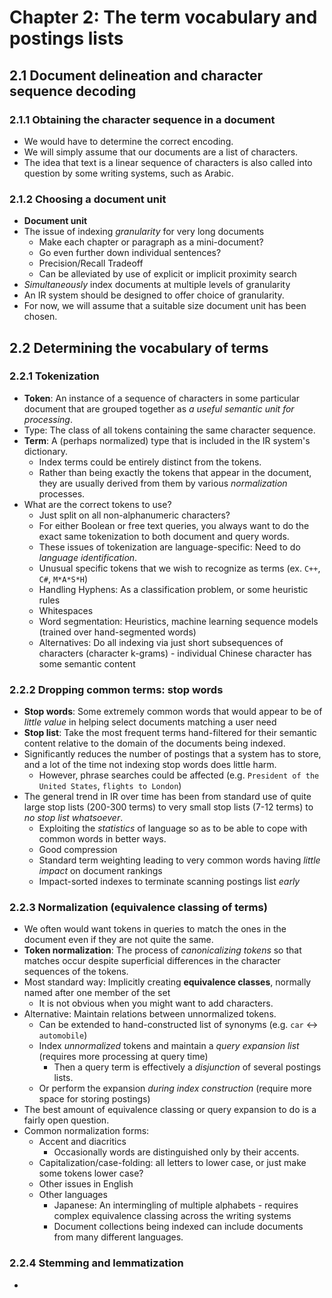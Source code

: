 # Chapter 2: The term vocabulary and postings lists

## 2.1 Document delineation and character sequence decoding

### 2.1.1 Obtaining the character sequence in a document

- We would have to determine the correct encoding.
- We will simply assume that our documents are a list of characters.
- The idea that text is a linear sequence of characters is also called into question by some writing systems, such as Arabic.

### 2.1.2 Choosing a document unit

- **Document unit**
- The issue of indexing *granularity* for very long documents
    - Make each chapter or paragraph as a mini-document?
    - Go even further down individual sentences?
    - Precision/Recall Tradeoff
    - Can be alleviated by use of explicit or implicit proximity search
- *Simultaneously* index documents at multiple levels of granularity
- An IR system should be designed to offer choice of granularity.
- For now, we will assume that a suitable size document unit has been chosen.

## 2.2 Determining the vocabulary of terms

### 2.2.1 Tokenization

- **Token**: An instance of a sequence of characters in some particular document that are grouped together as *a useful semantic unit for processing*.
- Type: The class of all tokens containing the same character sequence.
- **Term**: A (perhaps normalized) type that is included in the IR system's dictionary.
    - Index terms could be entirely distinct from the tokens.
    - Rather than being exactly the tokens that appear in the document, they are usually derived from them by various *normalization* processes.
- What are the correct tokens to use?
    - Just split on all non-alphanumeric characters?
    - For either Boolean or free text queries, you always want to do the exact same tokenization to both document and query words.
    - These issues of tokenization are language-specific: Need to do *language identification*.
    - Unusual specific tokens that we wish to recognize as terms (ex. `C++`, `C#`, `M*A*S*H`)
    - Handling Hyphens: As a classification problem, or some heuristic rules
    - Whitespaces
    - Word segmentation: Heuristics, machine learning sequence models (trained over hand-segmented words)
    - Alternatives: Do all indexing via just short subsequences of characters (character k-grams) - individual Chinese character has some semantic content

### 2.2.2 Dropping common terms: stop words

- **Stop words**: Some extremely common words that would appear to be of *little value* in helping select documents matching a user need
- **Stop list**: Take the most frequent terms hand-filtered for their semantic content relative to the domain of the documents being indexed.
- Significantly reduces the number of postings that a system has to store, and a lot of the time not indexing stop words does little harm.
    - However, phrase searches could be affected (e.g. `President of the United States`, `flights to London`)
- The general trend in IR over time has been from standard use of quite large stop lists (200-300 terms) to very small stop lists (7-12 terms) to *no stop list whatsoever*.
    - Exploiting the *statistics* of language so as to be able to cope with common words in better ways.
    - Good compression
    - Standard term weighting leading to very common words having *little impact* on document rankings
    - Impact-sorted indexes to terminate scanning postings list *early*

### 2.2.3 Normalization (equivalence classing of terms)

- We often would want tokens in queries to match the ones in the document even if they are not quite the same.
- **Token normalization**: The process of *canonicalizing tokens* so that matches occur despite superficial differences in the character sequences of the tokens.
- Most standard way: Implicitly creating **equivalence classes**, normally named after one member of the set
    - It is not obvious when you might want to add characters.
- Alternative: Maintain relations between unnormalized tokens.
    - Can be extended to hand-constructed list of synonyms (e.g. `car` <-> `automobile`)
    - Index *unnormalized* tokens and maintain a *query expansion list* (requires more processing at query time)
        - Then a query term is effectively a *disjunction* of several postings lists.
    - Or perform the expansion *during index construction* (require more space for storing postings)
- The best amount of equivalence classing or query expansion to do is a fairly open question.
- Common normalization forms:
    - Accent and diacritics
        - Occasionally words are distinguished only by their accents.
    - Capitalization/case-folding: all letters to lower case, or just make some tokens lower case?
    - Other issues in English
    - Other languages
        - Japanese: An intermingling of multiple alphabets - requires complex equivalence classing across the writing systems
        - Document collections being indexed can include documents from many different languages.

### 2.2.4 Stemming and lemmatization

- 